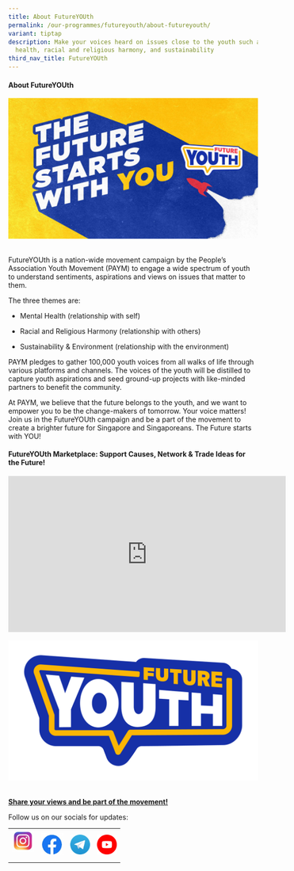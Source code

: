 ```yaml
---
title: About FutureYOUth
permalink: /our-programmes/futureyouth/about-futureyouth/
variant: tiptap
description: Make your voices heard on issues close to the youth such as mental
  health, racial and religious harmony, and sustainability
third_nav_title: FutureYOUth
---
```

<h4><strong>About FutureYOUth</strong></h4>
<div class="isomer-image-wrapper">
<img style="width:600px" height="auto" width="100%" src="/images/FutureYOUth_Campaign_Banner.jpg">
</div>
<p>
<br>FutureYOUth is a nation-wide movement campaign by the People’s Association
Youth Movement (PAYM) to engage a wide spectrum of youth to understand
sentiments, aspirations and views on issues that matter to them.</p>
<p>The three themes are:</p>
<ul data-tight="true" class="tight">
<li>
<p>Mental Health (relationship with self)</p>
</li>
<li>
<p>Racial and Religious Harmony (relationship with others)</p>
</li>
<li>
<p>Sustainability &amp; Environment (relationship with the environment)</p>
</li>
</ul>
<p>PAYM pledges to gather 100,000 youth voices from all walks of life through
various platforms and channels. The voices of the youth will be distilled
to capture youth aspirations and seed ground-up projects with like-minded
partners to benefit the community.</p>
<p>At PAYM, we believe that the future belongs to the youth, and we want
to empower you to be the change-makers of tomorrow. Your voice matters!
Join us in the FutureYOUth campaign and be a part of the movement to create
a brighter future for Singapore and Singaporeans. The Future starts with
YOU!</p>
<h4><strong>FutureYOUth Marketplace: Support Causes, Network &amp; Trade Ideas for the Future!</strong></h4>
<div class="iframe-wrapper">
<iframe height="315" width="560" allowfullscreen="true" frameborder="0" src="https://www.youtube.com/embed/Pg-6ALSFDPU?si=ymFCGk-u1cMRkBYs"></iframe>
</div>
<p></p>
<div class="isomer-image-wrapper">
<img style="width:600px" height="auto" width="100%" src="/images/FutureYOUth_Motifs_Generic_V3.png">
</div>
<p>
<br><strong><a href="https://go.gov.sg/futureyouthpaym" rel="noopener noreferrer nofollow" target="_blank">Share your views and be part of the movement!</a></strong>
</p>
<p>Follow us on our socials for updates:</p>
<table style="minWidth: 100px">
<colgroup>
<col>
<col>
<col>
<col>
</colgroup>
<tbody>
<tr>
<td rowspan="1" colspan="1">
<div class="isomer-image-wrapper">
<img style="width:45px;display:inline-block" height="auto" width="100%" alt="" src="/images/IG.jpg">
</div>
<p></p>
</td>
<td rowspan="1" colspan="1">
<div class="isomer-image-wrapper">
<img style="width:45px;display:inline-block" height="auto" width="100%" alt="" src="/images/FB.jpg">
</div>
</td>
<td rowspan="1" colspan="1">
<div class="isomer-image-wrapper">
<img style="width:40px;display:inline-block" height="auto" width="100%" alt="" src="/images/Telegram.jpg">
</div>
</td>
<td rowspan="1" colspan="1">
<div class="isomer-image-wrapper">
<img style="width:40px;display:inline-block" height="auto" width="100%" alt="" src="/images/YouTubeIcon.png">
</div>
</td>
</tr>
</tbody>
</table>
<p></p>
<p></p>